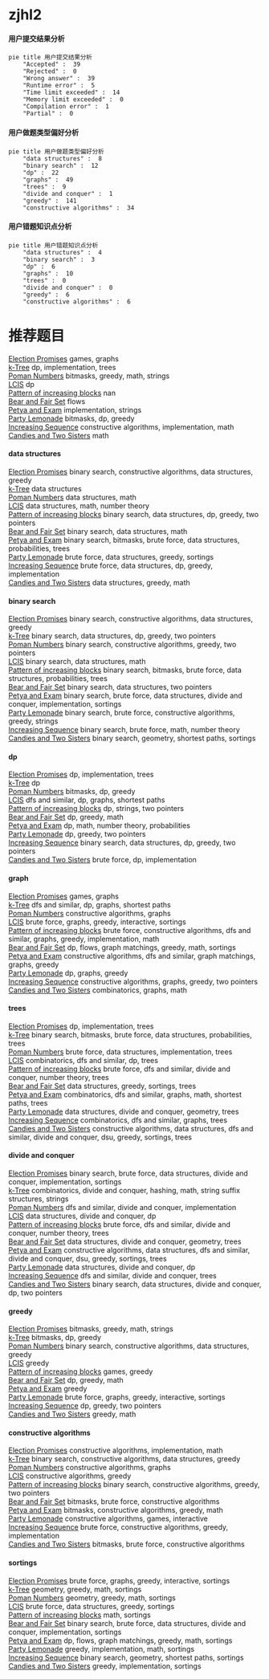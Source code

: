 # zjhl2
<!-- tabs:start -->
#### **用户提交结果分析**

```mermaid
pie title 用户提交结果分析
    "Accepted" :  39
    "Rejected" :  0
    "Wrong answer" :  39
    "Runtime error" :  5
    "Time limit exceeded" :  14
    "Memory limit exceeded" :  0
    "Compilation error" :  1
    "Partial" :  0
```
#### **用户做题类型偏好分析**

```mermaid
pie title 用户做题类型偏好分析
    "data structures" :  8
    "binary search" :  12
    "dp" :  22
    "graphs" :  49
    "trees" :  9
    "divide and conquer" :  1
    "greedy" :  141
    "constructive algorithms" :  34
```
#### **用户错题知识点分析**

```mermaid
pie title 用户错题知识点分析
    "data structures" :  4
    "binary search" :  3
    "dp" :  6
    "graphs" :  10
    "trees" :  0
    "divide and conquer" :  0
    "greedy" :  6
    "constructive algorithms" :  6
```
<!-- tabs:end -->
# 推荐题目
[Election Promises](http://codeforces.com/problemset/problem/1149/E)		games,
                        graphs		  
[k-Tree](http://codeforces.com/problemset/problem/431/C)		dp,
                        implementation,
                        trees		  
[Poman Numbers](https://codeforces.com/contest/1464/problem/C)		bitmasks,
                        greedy,
                        math,
                        strings		  
[LCIS](http://codeforces.com/problemset/problem/10/D)		dp		  
[Pattern of increasing blocks](http://codeforces.com/problemset/problem/1116/D2)		nan		  
[Bear and Fair Set](http://codeforces.com/problemset/problem/628/F)		flows		  
[Petya and Exam](http://codeforces.com/problemset/problem/832/B)		implementation,
                        strings		  
[Party Lemonade](http://codeforces.com/problemset/problem/913/C)		bitmasks,
                        dp,
                        greedy		  
[Increasing Sequence](http://codeforces.com/problemset/problem/11/A)		constructive algorithms,
                        implementation,
                        math		  
[Candies and Two Sisters](http://codeforces.com/problemset/problem/1335/A)		math		  
<!-- tabs:start -->
#### **data structures**
[Election Promises](http://codeforces.com/problemset/problem/1373/F)		binary search,
                        constructive algorithms,
                        data structures,
                        greedy		  
[k-Tree](http://codeforces.com/problemset/problem/1209/G2)		data structures		  
[Poman Numbers](http://codeforces.com/problemset/problem/316/E3)		data structures,
                        math		  
[LCIS](http://codeforces.com/problemset/problem/1349/A)		data structures,
                        math,
                        number theory		  
[Pattern of increasing blocks](http://codeforces.com/problemset/problem/1492/C)		binary search,
                        data structures,
                        dp,
                        greedy,
                        two pointers		  
[Bear and Fair Set](http://codeforces.com/problemset/problem/1490/G)		binary search,
                        data structures,
                        math		  
[Petya and Exam](http://codeforces.com/problemset/problem/1479/D)		binary search,
                        bitmasks,
                        brute force,
                        data structures,
                        probabilities,
                        trees		  
[Party Lemonade](http://codeforces.com/problemset/problem/1497/A)		brute force,
                        data structures,
                        greedy,
                        sortings		  
[Increasing Sequence](http://codeforces.com/problemset/problem/1491/C)		brute force,
                        data structures,
                        dp,
                        greedy,
                        implementation		  
[Candies and Two Sisters](http://codeforces.com/problemset/problem/1492/B)		data structures,
                        greedy,
                        math		  
#### **binary search**
[Election Promises](http://codeforces.com/problemset/problem/1373/F)		binary search,
                        constructive algorithms,
                        data structures,
                        greedy		  
[k-Tree](http://codeforces.com/problemset/problem/1492/C)		binary search,
                        data structures,
                        dp,
                        greedy,
                        two pointers		  
[Poman Numbers](http://codeforces.com/problemset/problem/1463/D)		binary search,
                        constructive algorithms,
                        greedy,
                        two pointers		  
[LCIS](http://codeforces.com/problemset/problem/1490/G)		binary search,
                        data structures,
                        math		  
[Pattern of increasing blocks](http://codeforces.com/problemset/problem/1479/D)		binary search,
                        bitmasks,
                        brute force,
                        data structures,
                        probabilities,
                        trees		  
[Bear and Fair Set](http://codeforces.com/problemset/problem/1436/E)		binary search,
                        data structures,
                        two pointers		  
[Petya and Exam](http://codeforces.com/problemset/problem/1461/D)		binary search,
                        brute force,
                        data structures,
                        divide and conquer,
                        implementation,
                        sortings		  
[Party Lemonade](http://codeforces.com/problemset/problem/1493/C)		binary search,
                        brute force,
                        constructive algorithms,
                        greedy,
                        strings		  
[Increasing Sequence](http://codeforces.com/problemset/problem/1487/D)		binary search,
                        brute force,
                        math,
                        number theory		  
[Candies and Two Sisters](http://codeforces.com/problemset/problem/1486/B)		binary search,
                        geometry,
                        shortest paths,
                        sortings		  
#### **dp**
[Election Promises](http://codeforces.com/problemset/problem/431/C)		dp,
                        implementation,
                        trees		  
[k-Tree](http://codeforces.com/problemset/problem/10/D)		dp		  
[Poman Numbers](http://codeforces.com/problemset/problem/913/C)		bitmasks,
                        dp,
                        greedy		  
[LCIS](http://codeforces.com/problemset/problem/507/E)		dfs and similar,
                        dp,
                        graphs,
                        shortest paths		  
[Pattern of increasing blocks](http://codeforces.com/problemset/problem/1272/F)		dp,
                        strings,
                        two pointers		  
[Bear and Fair Set](http://codeforces.com/problemset/problem/76/D)		dp,
                        greedy,
                        math		  
[Petya and Exam](http://codeforces.com/problemset/problem/1097/D)		dp,
                        math,
                        number theory,
                        probabilities		  
[Party Lemonade](http://codeforces.com/problemset/problem/1372/E)		dp,
                        greedy,
                        two pointers		  
[Increasing Sequence](http://codeforces.com/problemset/problem/1492/C)		binary search,
                        data structures,
                        dp,
                        greedy,
                        two pointers		  
[Candies and Two Sisters](https://codeforces.com/contest/1457/problem/C)		brute force,
                        dp,
                        implementation		  
#### **graph**
[Election Promises](http://codeforces.com/problemset/problem/1149/E)		games,
                        graphs		  
[k-Tree](http://codeforces.com/problemset/problem/507/E)		dfs and similar,
                        dp,
                        graphs,
                        shortest paths		  
[Poman Numbers](https://codeforces.com/contest/1496/problem/E)		constructive algorithms,
                        graphs		  
[LCIS](http://codeforces.com/problemset/problem/1498/E)		brute force,
                        graphs,
                        greedy,
                        interactive,
                        sortings		  
[Pattern of increasing blocks](http://codeforces.com/problemset/problem/1487/C)		brute force,
                        constructive algorithms,
                        dfs and similar,
                        graphs,
                        greedy,
                        implementation,
                        math		  
[Bear and Fair Set](http://codeforces.com/problemset/problem/1437/C)		dp,
                        flows,
                        graph matchings,
                        greedy,
                        math,
                        sortings		  
[Petya and Exam](http://codeforces.com/problemset/problem/1470/D)		constructive algorithms,
                        dfs and similar,
                        graph matchings,
                        graphs,
                        greedy		  
[Party Lemonade](http://codeforces.com/problemset/problem/1476/C)		dp,
                        graphs,
                        greedy		  
[Increasing Sequence](http://codeforces.com/problemset/problem/1304/D)		constructive algorithms,
                        graphs,
                        greedy,
                        two pointers		  
[Candies and Two Sisters](http://codeforces.com/problemset/problem/1475/C)		combinatorics,
                        graphs,
                        math		  
#### **trees**
[Election Promises](http://codeforces.com/problemset/problem/431/C)		dp,
                        implementation,
                        trees		  
[k-Tree](http://codeforces.com/problemset/problem/1479/D)		binary search,
                        bitmasks,
                        brute force,
                        data structures,
                        probabilities,
                        trees		  
[Poman Numbers](http://codeforces.com/problemset/problem/1511/C)		brute force,
                        data structures,
                        implementation,
                        trees		  
[LCIS](http://codeforces.com/problemset/problem/1499/F)		combinatorics,
                        dfs and similar,
                        dp,
                        trees		  
[Pattern of increasing blocks](http://codeforces.com/problemset/problem/1491/E)		brute force,
                        dfs and similar,
                        divide and conquer,
                        number theory,
                        trees		  
[Bear and Fair Set](http://codeforces.com/problemset/problem/1466/D)		data structures,
                        greedy,
                        sortings,
                        trees		  
[Petya and Exam](http://codeforces.com/problemset/problem/1495/D)		combinatorics,
                        dfs and similar,
                        graphs,
                        math,
                        shortest paths,
                        trees		  
[Party Lemonade](http://codeforces.com/problemset/problem/1303/G)		data structures,
                        divide and conquer,
                        geometry,
                        trees		  
[Increasing Sequence](http://codeforces.com/problemset/problem/1454/E)		combinatorics,
                        dfs and similar,
                        graphs,
                        trees		  
[Candies and Two Sisters](http://codeforces.com/problemset/problem/1494/D)		constructive algorithms,
                        data structures,
                        dfs and similar,
                        divide and conquer,
                        dsu,
                        greedy,
                        sortings,
                        trees		  
#### **divide and conquer**
[Election Promises](http://codeforces.com/problemset/problem/1461/D)		binary search,
                        brute force,
                        data structures,
                        divide and conquer,
                        implementation,
                        sortings		  
[k-Tree](http://codeforces.com/problemset/problem/1466/G)		combinatorics,
                        divide and conquer,
                        hashing,
                        math,
                        string suffix structures,
                        strings		  
[Poman Numbers](http://codeforces.com/problemset/problem/1490/D)		dfs and similar,
                        divide and conquer,
                        implementation		  
[LCIS](https://codeforces.com/contest/1483/problem/C)		data structures,
                        divide and conquer,
                        dp		  
[Pattern of increasing blocks](http://codeforces.com/problemset/problem/1491/E)		brute force,
                        dfs and similar,
                        divide and conquer,
                        number theory,
                        trees		  
[Bear and Fair Set](http://codeforces.com/problemset/problem/1303/G)		data structures,
                        divide and conquer,
                        geometry,
                        trees		  
[Petya and Exam](http://codeforces.com/problemset/problem/1494/D)		constructive algorithms,
                        data structures,
                        dfs and similar,
                        divide and conquer,
                        dsu,
                        greedy,
                        sortings,
                        trees		  
[Party Lemonade](http://codeforces.com/problemset/problem/1482/E)		data structures,
                        divide and conquer,
                        dp		  
[Increasing Sequence](http://codeforces.com/problemset/problem/566/C)		dfs and similar,
                        divide and conquer,
                        trees		  
[Candies and Two Sisters](http://codeforces.com/problemset/problem/1428/F)		binary search,
                        data structures,
                        divide and conquer,
                        dp,
                        two pointers		  
#### **greedy**
[Election Promises](https://codeforces.com/contest/1464/problem/C)		bitmasks,
                        greedy,
                        math,
                        strings		  
[k-Tree](http://codeforces.com/problemset/problem/913/C)		bitmasks,
                        dp,
                        greedy		  
[Poman Numbers](http://codeforces.com/problemset/problem/1373/F)		binary search,
                        constructive algorithms,
                        data structures,
                        greedy		  
[LCIS](http://codeforces.com/problemset/problem/587/A)		greedy		  
[Pattern of increasing blocks](https://codeforces.com/contest/299/problem/C)		games,
                        greedy		  
[Bear and Fair Set](http://codeforces.com/problemset/problem/76/D)		dp,
                        greedy,
                        math		  
[Petya and Exam](http://codeforces.com/problemset/problem/1157/C2)		greedy		  
[Party Lemonade](http://codeforces.com/problemset/problem/1498/E)		brute force,
                        graphs,
                        greedy,
                        interactive,
                        sortings		  
[Increasing Sequence](http://codeforces.com/problemset/problem/1372/E)		dp,
                        greedy,
                        two pointers		  
[Candies and Two Sisters](http://codeforces.com/problemset/problem/1348/A)		greedy,
                        math		  
#### **constructive algorithms**
[Election Promises](http://codeforces.com/problemset/problem/11/A)		constructive algorithms,
                        implementation,
                        math		  
[k-Tree](http://codeforces.com/problemset/problem/1373/F)		binary search,
                        constructive algorithms,
                        data structures,
                        greedy		  
[Poman Numbers](https://codeforces.com/contest/1496/problem/E)		constructive algorithms,
                        graphs		  
[LCIS](http://codeforces.com/problemset/problem/1493/A)		constructive algorithms,
                        greedy		  
[Pattern of increasing blocks](http://codeforces.com/problemset/problem/1463/D)		binary search,
                        constructive algorithms,
                        greedy,
                        two pointers		  
[Bear and Fair Set](https://codeforces.com/contest/1456/problem/B)		bitmasks,
                        brute force,
                        constructive algorithms		  
[Petya and Exam](http://codeforces.com/problemset/problem/1492/D)		bitmasks,
                        constructive algorithms,
                        greedy,
                        math		  
[Party Lemonade](https://codeforces.com/contest/1504/problem/D)		constructive algorithms,
                        games,
                        interactive		  
[Increasing Sequence](https://codeforces.com/contest/1483/problem/A)		brute force,
                        constructive algorithms,
                        greedy,
                        implementation		  
[Candies and Two Sisters](https://codeforces.com/contest/1457/problem/D)		bitmasks,
                        brute force,
                        constructive algorithms		  
#### **sortings**
[Election Promises](http://codeforces.com/problemset/problem/1498/E)		brute force,
                        graphs,
                        greedy,
                        interactive,
                        sortings		  
[k-Tree](https://codeforces.com/contest/1496/problem/C)		geometry,
                        greedy,
                        math,
                        sortings		  
[Poman Numbers](http://codeforces.com/problemset/problem/1495/A)		geometry,
                        greedy,
                        math,
                        sortings		  
[LCIS](http://codeforces.com/problemset/problem/1497/A)		brute force,
                        data structures,
                        greedy,
                        sortings		  
[Pattern of increasing blocks](http://codeforces.com/problemset/problem/1427/A)		math,
                        sortings		  
[Bear and Fair Set](http://codeforces.com/problemset/problem/1461/D)		binary search,
                        brute force,
                        data structures,
                        divide and conquer,
                        implementation,
                        sortings		  
[Petya and Exam](http://codeforces.com/problemset/problem/1437/C)		dp,
                        flows,
                        graph matchings,
                        greedy,
                        math,
                        sortings		  
[Party Lemonade](http://codeforces.com/problemset/problem/1473/A)		greedy,
                        implementation,
                        math,
                        sortings		  
[Increasing Sequence](http://codeforces.com/problemset/problem/1486/B)		binary search,
                        geometry,
                        shortest paths,
                        sortings		  
[Candies and Two Sisters](http://codeforces.com/problemset/problem/1480/B)		greedy,
                        implementation,
                        sortings		  
<!-- tabs:end -->
